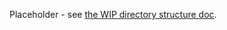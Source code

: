 Placeholder - see [the WIP directory structure doc](https://docs.google.com/document/d/1DWhPstns-KmDehPR9c06pNSy0M46tbvkj33k9a_oGm0/edit#heading=h.q4dnlc4no1od).
